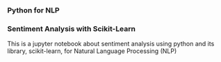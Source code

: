 ### Python for NLP
### Sentiment Analysis with Scikit-Learn

This is a jupyter notebook about sentiment analysis using python and its library, scikit-learn, for Natural Language Processing (NLP)
